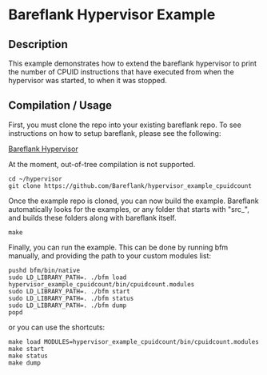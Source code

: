 # Bareflank Hypervisor Example

## Description

This example demonstrates how to extend the bareflank hypervisor to print the number of CPUID instructions that have executed from when the hypervisor was started, to when it was stopped. 

## Compilation / Usage

First, you must clone the repo into your existing bareflank repo. To see instructions on how to setup bareflank, please see the following:

[Bareflank Hypervisor](https://github.com/Bareflank/hypervisor)

At the moment, out-of-tree compilation is not supported.

```
cd ~/hypervisor
git clone https://github.com/Bareflank/hypervisor_example_cpuidcount
```

Once the example repo is cloned, you can now build the example. Bareflank automatically looks for the examples, or any folder that starts with "src_", and builds these folders along with bareflank itself. 

```
make
```

Finally, you can run the example. This can be done by running bfm manually, and providing the path to your custom modules list:

```
pushd bfm/bin/native
sudo LD_LIBRARY_PATH=. ./bfm load hypervisor_example_cpuidcount/bin/cpuidcount.modules
sudo LD_LIBRARY_PATH=. ./bfm start
sudo LD_LIBRARY_PATH=. ./bfm status
sudo LD_LIBRARY_PATH=. ./bfm dump
popd
```

or you can use the shortcuts:

```
make load MODULES=hypervisor_example_cpuidcount/bin/cpuidcount.modules
make start
make status
make dump
```
